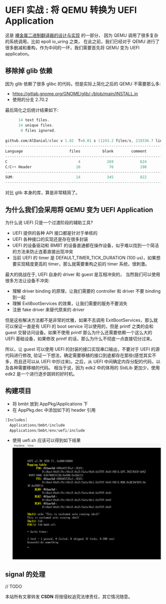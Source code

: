 # UEFI 实战 : 将 QEMU 转换为 UEFI Application
这是 [裸金属二进制翻译器的设计与实现](https://martins3.github.io/ppt/repo/2021-8-24/index.html) 的一部分，
因为 QEMU 调用了很多复杂的系统调用，比如 epoll io_uring 之类，
在此之前，我们已经对于 QEMU 进行了很多删减和重构，作为中间的一环，我们需要首先将 QEMU 变为 UEFI application。

## 移除掉 glib 依赖
因为 glib 依赖了很多 glibc 的代码，但是实际上简化之后的 QEMU 不需要那么多:
- https://gitlab.gnome.org/GNOME/glib/-/blob/main/INSTALL.in
- 使用的分支 2.70.2

最后简化之后统计结果如下:
```c
      14 text files.
      14 unique files.
       0 files ignored.

github.com/AlDanial/cloc v 1.82  T=0.01 s (1243.2 files/s, 219336.7 lines/s)
-------------------------------------------------------------------------------
Language                     files          blank        comment           code
-------------------------------------------------------------------------------
C                                4            269            624            891
C/C++ Header                    10             76            198            412
-------------------------------------------------------------------------------
SUM:                            14            345            822           1303
-------------------------------------------------------------------------------
```
对比 glib 本身的库，算是非常精简了。

## 为什么我们会采用将 QEMU 变为 UEFI Application

为什么说 UEFI 只是一个过渡阶段的辅助工具?
- UEFI 提供的各种 API 接口都是针对于单核的
- UEFI 各种接口的实现还是存在很多封装
- UEFI 的设备驱动和 BMBT 的设备直通都在操作设备，似乎难以找到一个简洁的方法来防止连着直接出现冲突
- 当前 UEFI 的 timer 是 DEFAULT_TIMER_TICK_DURATION (100 us)，如果想要实现精度更高的 timer，那么就需要重构之前的 timer 系统，很刺激。

最大的挑战在于, UEFI 自身的 driver 和 guest 是互相冲突的， 当然我们可以使用很多方法让设备不冲突:
- 理解 driver binding 的原理，让我们需要的 controller 和 driver 不要 binding 到一起
- 理解 ExitBootServices 的效果，让我们需要的服务不要消失
- 注册 fake driver 来替代原来的 driver

但是这些解决方法都不是非常的优雅，如果不去调用 ExitBootServices，那么就可以保证一直是有 UEFI 的 boot service 可以使用的，但是 printf 之类的会和 guest 交替访问设备。如果不使用 printf 那么为什么还需要依赖一个这么大的 UEFI 基础设备，如果修改 printf 的话，那么为什么不彻底一点直接切分过来。

所以，让 guest 可以使用 UEFI 的封装的接口实现串口输出，不要对于 UEFI 的源代码进行修改, 验证一下想法，确定需要移植的接口到底都存在那些(感觉其实不多，而且还可以从 UEFI 中抄过来)。之后，从 UEFI 中间确定内存分配的代码，以及各种需要移植的代码。
相当于说，因为 edk2 中的体用的 StdLib 更加少，使用 edk2 是一个进行逐步跳转的好时机。

## 构建项目
- 将 bmbt 放到 AppPkg/Applications 下
- 在 AppPkg.dec 中添加如下的 header 引用
```c
[Includes]
  Applications/bmbt/include
  Applications/bmbt/env/uefi/include
```
- 使用 uefi.sh 应该可以得到如下结果
![](./uefi/img/bmbt.png)

## signal 的处理

// TODO

<script src="https://giscus.app/client.js"
        data-repo="martins3/martins3.github.io"
        data-repo-id="MDEwOlJlcG9zaXRvcnkyOTc4MjA0MDg="
        data-category="Show and tell"
        data-category-id="MDE4OkRpc2N1c3Npb25DYXRlZ29yeTMyMDMzNjY4"
        data-mapping="pathname"
        data-reactions-enabled="1"
        data-emit-metadata="0"
        data-theme="light"
        data-lang="zh-CN"
        crossorigin="anonymous"
        async>
</script>

本站所有文章转发 **CSDN** 将按侵权追究法律责任，其它情况随意。
